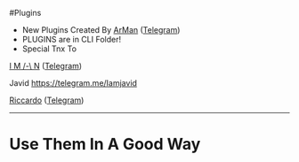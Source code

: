 #Plugins
* New Plugins Created By 
[ArMan](https://github.com/Thisisarman) ([Telegram](https://telegram.me/thisisarman))
* PLUGINS are in CLI Folder!
* Special Tnx To 

[I M /-\ N](https://github.com/imandaneshi) ([Telegram](https://telegram.me/imandaneshi))

 Javid https://telegram.me/Iamjavid

[Riccardo](https://github.com/Rmazz96) ([Telegram](https://telegram.me/Rlotar))

------------------------------------------------
# Use Them In A Good Way
